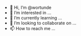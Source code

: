 - 👋 Hi, I’m @wortunde
- 👀 I’m interested in ...
- 🌱 I’m currently learning ...
- 💞️ I’m looking to collaborate on ...
- 📫 How to reach me ...

<!---
wortunde/wortunde is a ✨ special ✨ repository because its `README.md` (this file) appears on your GitHub profile.
You can click the Preview link to take a look at your changes.
--->
